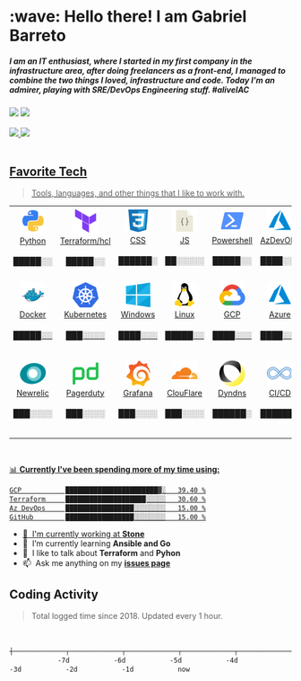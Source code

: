 <h1 align="left" id="macropower-title">:wave: Hello there! I am Gabriel Barreto</h1>
<h5 align="left">I am an IT enthusiast, where I started in my first company in the infrastructure area, after doing freelancers as a front-end, I managed to combine the two things I loved, infrastructure and code. Today I'm an admirer, playing with SRE/DevOps Engineering stuff. #aliveIAC</h5>
<div> 
  <a href = "mailto:gabriel02_barreto@hotmail.com" target="blank"><img src="https://img.shields.io/badge/-Gmail-%23333?style=for-the-badge&logo=outlook&logoColor=white" target="blank"></a>
  <a href="https://www.linkedin.com/in/gabrielbarretods/" target="blank"><img src="https://img.shields.io/badge/-LinkedIn-%230077B5?style=for-the-badge&logo=linkedin&logoColor=white" target="blank"></a> 
</div>

<br>

 <div>
  <a href="https://github.com/gadsilva">
  <img height="160em" src="https://github-readme-stats.vercel.app/api?username=gadsilva&show_icons=true&theme=highcontrast&include_all_commits=true&count_private=true"/>
  <img height="160em" src="https://github-readme-stats.vercel.app/api/top-langs/?username=gadsilva&layout=compact&langs_count=7&theme=highcontrast"/>
</div>

<br>
<h2 align="left" id="macropower-tech">Favorite Tech</h2>

> Tools, languages, and other things that I like to work with.

<table>
  <tr>
  <!-– ##first column -- >
  <!-– #programming language and CI/CD -- >
    <td align="center" width="96">
      <a href="#gadsilva">
        <img src="./img/python-original.png" width="48" height="48" alt="py" />
      </a>
      <br> Python <h5> █████░░ </h5>
    </td> 
    <td align="center" width="96">
      <a href="#gadsilva">
        <img src="./img/tf-original.png" width="48" height="48" alt="tf" />
      </a>
      <br> Terraform/hcl <h5> █████░░ </h5>
    </td>
    <td align="center" width="96">
      <a href="#gadsilva">
        <img src="./img/css-original.png" width="46" height="46" alt="css" />
      </a>
      <br> CSS <h5>  ██████░ </h5>
    </td>
    <td align="center" width="96">
      <a href="#gadsilva">
        <img src="./img/js-original.png" width="46" height="46" alt="js" />
      </a>
      <br>JS <h5> ██░░░░░ </h5>
    </td>
    <td align="center" width="96">
      <a href="#gadsilva">
        <img src="./img/powershell-original.png" width="46" height="46" alt="Powershell" />
      </a>
      <br>Powershell  <h5> █████░░ </h5>
    </td>    
    <!-– #CI/CD / Versionamento -- >
    <td align="center" width="96">
      <a href="#gadsilva">
        <img src="./img/azure-original.png" width="46" height="46" alt="azuredevops" />
      </a>
      <br> AzDevOPs <h5> ████░░░ </h5>
    </td> 
    <td align="center" width="96">
      <a href="#gadsilva" >
        <img src="./img/gitlab-original.png" width="46" height="46" alt="lab" />
      </a>
      <br>  Git Lab <h5> ███░░░░ </h5>
    </td>
    <td align="center" width="96">
      <a href="#gadsilva">
        <img src="./img/github-original.png" width="46" height="46" alt="hub" />
      </a>
      <br>Git Hub <h5> █████░░ </h5>
    </td>    
  </tr>
  <tr>
    <!-– ##Second column -- >
    <!-– # containers-- >
     <td align="center" width="96">
      <a href="#gadsilva">
        <img src="./img/docker-original.png" width="46" height="46" alt="docker" />
      </a>
      <br>Docker <h5> █████░░ </h5>
    </td>
   <td align="center" width="96">
      <a href="#gadsilva">
        <img src="./img/kubernetes-original.png" width="46" height="46" alt="kubernetes" />
      </a>
      <br>Kubernetes  <h5> ███░░░░ </h5>
    </td>
    <!-– #OS -- > 
    <td align="center" width="96">
      <a href="#gadsilva" >
        <img src="./img/win-original.png" width="46" height="46" alt="win" />
      </a>
      <br>Windows <h5> ████░░░ </h5>
    </td>
    <td align="center" width="96">
      <a href="#gadsilva" >
        <img src="./img/linux-original.png" width="46" height="46" alt="linux" />
      </a>
      <br>Linux <h5> █████░░ </h5>
    </td>
    <!-– #Cloud -- > 
    <td align="center" width="96">
      <a href="##gadsilva">
        <img src="./img/gcp-original.png" width="46" height="46" alt="gcp" />
      </a>
      <br>GCP <h5> ████░░░ </h5>
    </td> 
   <td align="center" width="96">
      <a href="#gadsilva">
        <img src="./img/azure-original.png" width="46" height="46" alt="azure" />
      </a>
      <br>Azure <h5> ████░░░ </h5>
    </td>    
   <td align="center" width="96">
      <a href="#gadsilva">
        <img src="./img/aws-original.png" width="46" height="46" alt="aws" />
      </a>
      <br>AWS <h5> ██░░░░░ </h5>
    </td> 
    <!-– #source-code editor -- > 
     <td align="center" width="96">
      <a href="#gadsilva">
        <img src="./img/vscode-original.png" width="46" height="46" alt="vsr" />
      </a>
      <br>VSCode <h5> █████░░ </h5>
    </td>              
  </tr>
  <tr>
  <!-– #third line -- >
  <!-– #Monitoring -- >
    <td align="center"  width="96">
      <a href="#gadsilva">
        <img src="./img/nr-original.png" width="46" height="46" alt="nr" />
      </a>
      <br>Newrelic <h5> ███░░░░ </h5>
    </td>
    <td align="center"  width="96">
      <a href="#gadsilva">
        <img src="./img/pd-original.png" width="46" height="46" alt="pd" />
      </a>
      <br>Pagerduty <h5> ███░░░░ </h5>
    </td>
    <td align="center" width="96">
      <a href="#gadsilva" >
        <img src="./img/grafana-original.png" width="46" height="46" alt="Grafana" />
      </a>
      <br>Grafana <h5> ███░░░░ </h5>
    </td>
    <td align="center" width="96">
      <a href="#gadsilva" >
        <img src="./img/cloudflare-original.png" width="46" height="46" alt="cf" />
      </a>
      <br>ClouFlare <h5> ███░░░░ </h5>
    </td>
    <td align="center" width="96">
      <a href="#gadsilva" >
        <img src="./img/dyn-original.svg" width="46" height="46" alt="dd" />
      </a>
      <br>Dyndns <h5> ██████░ </h5>
    <td align="center" width="96">
      <a href="##gadsilva">
        <img src="./img/cicd-original.png" width="46" height="46" alt="CI/CD" />
      </a>
      <br>CI/CD <h5> ███████ </h5>
    <td align="center" width="96">
      <a href="##gadsilva">
        <img src="./img/iac-original.png" width="46" height="46" alt="iac" />
      </a>
      <br>IAC <h5> ███████ </h5>
    </td>       
    </td>
     <td align="center" width="96">
      <a href="#gadsilva">
        <img src="./img/ritus-original.svg" width="46" height="46" alt="ritu" />
      </a>
      <br> agile method <h5> ███████ </h5>
    </td>           
  </tr>  
</table>
 
<br>

📊 **Currently I've been spending more of my time using:**
<!--START_SECTION:waka-->

```text
GCP           ███████████████████████▓░   39.40 %
Terraform     ████████████████████░░░░░   30.60 %
Az DevOps     █████████████████░░░░░░░░   15.00 %
GitHub        █████████████████░░░░░░░░   15.00 %
```
<!--END_SECTION:waka-->

- :office: &nbsp;I'm currently working at **[Stone]**
- :seedling: &nbsp;I’m currently learning **Ansible and Go**
- :speech_balloon: &nbsp;I like to talk about **Terraform** and **Pyhon**
- :mailbox: &nbsp;Ask me anything on my **[issues page]**



<h2 align="left">Coding Activity</h2>

> Total logged time since 2018. Updated every 1 hour. 

<!-- prettier-ignore-start -->
<!-- START_SECTION:ascii_graph -->

```

             ┼─────────────┬─────────────┬─────────────┬─────────────┬─────────────┬─────────────┬─────────────┤ 
            -7d           -6d           -5d           -4d           -3d           -2d           -1d           now
```

<!-- END_SECTION:ascii_graph -->
<!-- prettier-ignore-end -->

<!-- links -->

[Stone]: https://github.com/stone-payments "Stone"
[issues page]: https://github.com/gadsilva/issues "gadilva/issues"
